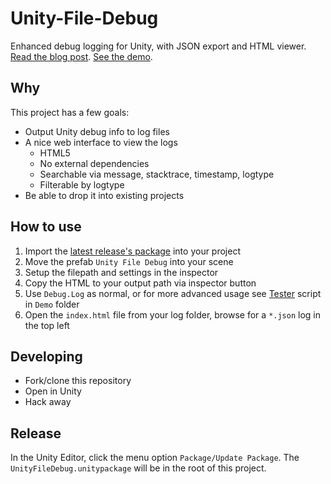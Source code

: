 # Unity-File-Debug
Enhanced debug logging for Unity, with JSON export and HTML viewer. [Read the blog post](http://www.sacredseedstudio.com/blog/2016/06/05/Output-the-Unity-console-to-file). [See the demo](http://www.sacredseedstudio.com/Unity-File-Debug/).

## Why
This project has a few goals:
- Output Unity debug info to log files
- A nice web interface to view the logs
  - HTML5
  - No external dependencies
  - Searchable via message, stacktrace, timestamp, logtype
  - Filterable by logtype
- Be able to drop it into existing projects

## How to use
1. Import the [latest release's package](https://github.com/Sacred-Seed-Studio/Unity-File-Debug/releases) into your project
2. Move the prefab `Unity File Debug` into your scene
3. Setup the filepath and settings in the inspector
4. Copy the HTML to your output path via inspector button
5. Use `Debug.Log` as normal, or for more advanced usage see [Tester](/Assets/UnityFileDebug/Demo/Tester.cs) script in `Demo` folder
6. Open the `index.html` file from your log folder, browse for a `*.json` log in the top left

## Developing
- Fork/clone this repository
- Open in Unity
- Hack away

## Release
In the Unity Editor, click the menu option `Package/Update Package`. The `UnityFileDebug.unitypackage` will be in the root of this project.
